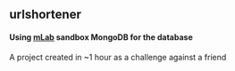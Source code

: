 ## urlshortener <br>

#### Using [mLab](http://mlab.com) sandbox MongoDB for the database

A project created in ~1 hour as a challenge against a friend
